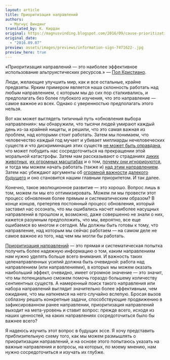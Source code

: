 ```yaml
---
layout: article
title: Приоритизация направлений
authors:
  - Магнус Виндинг 
translated_by: К. Кирдан
original: https://magnusvinding.blogspot.com/2016/09/cause-prioritization.html
original_date:
  - "2016.09.07"
preview: assets/images/previews/information-sign-7471622-.jpg
preview_here: true
---
```

«Приоритизация направлений — это наиболее эффективное использование альтруистических ресурсов.»
— [Пол Кристиано](https://prezi.com/nwbjaevxhxo2/untitled-prezi/).

Люди, желающие улучшить мир, как и все остальные, крайне предвзяты. Ярким примером является наша склонность работать над любым направлением, с которым мы до сих пор сталкивались, и предполагать без более глубокого изучения, что это направление — самое важное из всех. Однако с уверенностью предполагать этого нельзя.

Вот как может выглядеть типичный путь «обновления выбора направления»: мы обнаружили, что тысячи людей умирают каждый день из-за крайней нищеты, и решили, что это самая важная из проблем, над которыми стоит работать. Затем мы понимаем, что человечество каждый год мучает и убивает миллиарды нечеловеческих существ и что дискриминация этих существ [не может быть оправдана](tobias-baumann-the-case-against-speciesism.html), что может побудить нас сосредоточиться на прекращении этой моральной катастрофы. Затем нам рассказывают о страданиях [диких животных](tobias-baumann-the-relevance-of-wild-animal-suffering.html), [их огромных масштабах](http://reducing-suffering.org/how-many-wild-animals-are-there/) и о том, [почему они игнорируются](http://reducing-suffering.org/why-most-people-dont-care-about-wild-animal-suffering/), и тогда мы можем начать работать (также и) [над этим направлением](http://www.animal-ethics.org/working-for-a-future-with-fewer-harms-to-wild-animals/). Затем нас убеждают аргументы об [огромной важности](https://docs.google.com/viewer?a=v&pid=sites&srcid=ZGVmYXVsdGRvbWFpbnxuYmVja3N0ZWFkfGd4OjExNDBjZTcwNjMxMzRmZGE) [далекого будущего](tobias-baumann-the-importance-of-the-far-future.html) и оно становится нашим главным приоритетом. И так далее.

Конечно, такое эволюционное развитие — это хорошо. Вопрос лишь в том, можем ли мы его оптимизировать. Можем ли мы провести этот процесс обновления более прямым и систематическим образом? В конце концов, претерпев постоянный процесс обновления, который заставил нас осознать, что мы ошибались насчет наиболее насущных направлений в прошлом и, возможно, даже совершенно не знали о них, кажется разумным предположить, что мы, вероятно, все еще ошибаемся во многом и сегодня. Мы должны быть готовы к тому, что направление, над которым мы сейчас работаем — на самом деле не самое важное из того, над чем мы могли бы работать.

[Приоритизация направлений](https://en.wikipedia.org/wiki/Cause_prioritization) — это прямая и систематическая попытка получить более надежную информацию о том, каким направлениям нам нужно уделять больше всего внимания. И важность таких целенаправленных усилий должна быть очевидной: работа над направлением (или направлениями), в которых мы можем оказать наибольший эффект, очевидно, имеет огромное значение — это значит, что мы потенциально сможем помочь гораздо большему количеству сентиентных существ. А намеренный поиск такого направления или набора направлений выглядит значительно более эффективным, чем ожидание, что мы наткнемся на него случайно вслепую. Бросая вызов соблазну решать конкретные задачи, способствующие продвижению в зафиксированном ранее направлении, приоритизация направлений выходит на мета-уровень и ставит вопрос: прежде всего, исходя из наших ценностей, на каких направлениях сосредоточиться было бы важнее всего?

Я надеюсь изучить этот вопрос в будущих эссе. Я хочу представить приблизительную схему того, как мы можем размышлять о приоритизации направлений, и на основе этого попытаюсь указать на важные направления и вопросы, на которых, по моему мнению, нам нужно сосредоточиться и изучать их глубже.
